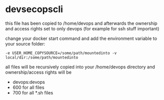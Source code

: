 # devsecopscli

this file has been copied to /home/devops and afterwards the ownership and access rights set to only devops (for example for ssh stuff important)

change your docker start command and add the environment variable to your source folder:
    
    -e USER_HOME_COPYSOURCE=/some/path/mountedinto -v local/dir:/some/path/mountedinto

all files will be recursively copied into your /home/devops directory and ownership/access rights will be
- devops:devops
- 600 for all files
- 700 for all *.sh files

